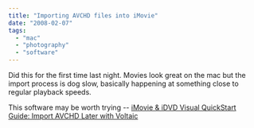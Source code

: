 ```yaml
---
title: "Importing AVCHD files into iMovie"
date: "2008-02-07"
tags: 
  - "mac"
  - "photography"
  - "software"
---
```


Did this for the first time last night. Movies look great on the mac but the import process is dog slow, basically happening at something close to regular playback speeds.

This software may be worth trying -- [iMovie & iDVD Visual QuickStart Guide: Import AVCHD Later with Voltaic](http://jeffcarlson.typepad.com/imovievqs/2007/11/import-avchd-la.html "iMovie & iDVD Visual QuickStart Guide: Import AVCHD Later with Voltaic")
